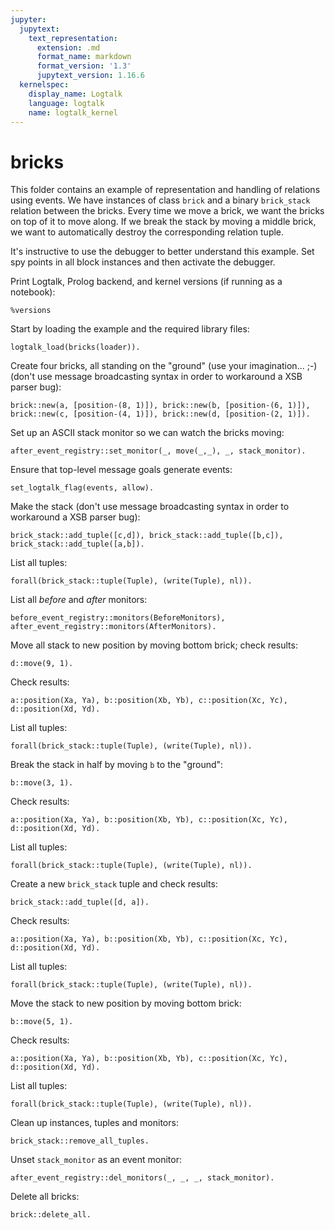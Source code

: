 ```yaml
---
jupyter:
  jupytext:
    text_representation:
      extension: .md
      format_name: markdown
      format_version: '1.3'
      jupytext_version: 1.16.6
  kernelspec:
    display_name: Logtalk
    language: logtalk
    name: logtalk_kernel
---
```


<!--
________________________________________________________________________

This file is part of Logtalk <https://logtalk.org/>  
SPDX-FileCopyrightText: 1998-2025 Paulo Moura <pmoura@logtalk.org>  
SPDX-License-Identifier: Apache-2.0

Licensed under the Apache License, Version 2.0 (the "License");
you may not use this file except in compliance with the License.
You may obtain a copy of the License at

    http://www.apache.org/licenses/LICENSE-2.0

Unless required by applicable law or agreed to in writing, software
distributed under the License is distributed on an "AS IS" BASIS,
WITHOUT WARRANTIES OR CONDITIONS OF ANY KIND, either express or implied.
See the License for the specific language governing permissions and
limitations under the License.
________________________________________________________________________
-->

# bricks

This folder contains an example of representation and handling of relations
using events. We have instances of class `brick` and a binary `brick_stack`
relation between the bricks. Every time we move a brick, we want the bricks
on top of it to move along. If we break the stack by moving a middle brick,
we want to automatically destroy the corresponding relation tuple.

It's instructive to use the debugger to better understand this example.
Set spy points in all block instances and then activate the debugger.

Print Logtalk, Prolog backend, and kernel versions (if running as a notebook):

```logtalk
%versions
```

Start by loading the example and the required library files:

```logtalk
logtalk_load(bricks(loader)).
```

Create four bricks, all standing on the "ground" (use your imagination... ;-)
(don't use message broadcasting syntax in order to workaround a XSB parser bug):

```logtalk
brick::new(a, [position-(8, 1)]), brick::new(b, [position-(6, 1)]), brick::new(c, [position-(4, 1)]), brick::new(d, [position-(2, 1)]).
```

<!--
true.
-->

Set up an ASCII stack monitor so we can watch the bricks moving:

```logtalk
after_event_registry::set_monitor(_, move(_,_), _, stack_monitor).
```

<!--
true.
-->

Ensure that top-level message goals generate events:

```logtalk
set_logtalk_flag(events, allow).
```

<!--
true.
-->

Make the stack (don't use message broadcasting syntax in order to workaround a XSB parser bug):

```logtalk
brick_stack::add_tuple([c,d]), brick_stack::add_tuple([b,c]), brick_stack::add_tuple([a,b]).
```

<!--
|.c......
|.d...b.a
---------
|.b......
|.c......
|.d.....a
---------
|.a
|.b
|.c
|.d
---
true.
-->

List all tuples:

```logtalk
forall(brick_stack::tuple(Tuple), (write(Tuple), nl)).
```

<!--
[c,d]
[b,c]
[a,b]

true.
-->

List all _before_ and _after_ monitors:

```logtalk
before_event_registry::monitors(BeforeMonitors), after_event_registry::monitors(AfterMonitors).
```

<!--
AfterMonitors = [brick_stack, stack_monitor], BeforeMonitors = [brick_stack].
-->

Move all stack to new position by moving bottom brick; check results:

```logtalk
d::move(9, 1).
```

<!--
|.a.......
|.b.......
|.c.......
|........d
----------
|.a.......
|.b.......
|........c
|........d
----------
|.a.......
|........b
|........c
|........d
----------
|........a
|........b
|........c
|........d
----------
true.
-->

Check results:

```logtalk
a::position(Xa, Ya), b::position(Xb, Yb), c::position(Xc, Yc), d::position(Xd, Yd).
```

<!--
Xa = 9, Xb = 9, Xc = 9, Xd = 9, Ya = 4, Yb = 3, Yc = 2, Yd = 1.
-->

List all tuples:

```logtalk
forall(brick_stack::tuple(Tuple), (write(Tuple), nl)).
```

<!--
[c,d]
[b,c]
[a,b]

true.
-->

Break the stack in half by moving `b` to the "ground":

```logtalk
b::move(3, 1).
```

<!--
|........a
|.........
|........c
|..b.....d
----------
|..a.....c
|..b.....d
----------
true.
-->

Check results:

```logtalk
a::position(Xa, Ya), b::position(Xb, Yb), c::position(Xc, Yc), d::position(Xd, Yd).
```

<!--
Xa = 3, Xb = 3, Xc = 9, Xd = 9, Ya = 2, Yb = 1, Yc = 2, Yd = 1.
-->

List all tuples:

```logtalk
forall(brick_stack::tuple(Tuple), (write(Tuple), nl)).
```

<!--
[c,d]
[a,b]

true.
-->

Create a new `brick_stack` tuple and check results:

```logtalk
brick_stack::add_tuple([d, a]).
```

<!--
|..d......
|..a.....c
|..b......
----------
|..c
|..d
|..a
|..b
----
true.
-->

Check results:

```logtalk
a::position(Xa, Ya), b::position(Xb, Yb), c::position(Xc, Yc), d::position(Xd, Yd).
```

<!--
Xa = 3, Xb = 3, Xc = 3, Xd = 3, Ya = 2, Yb = 1, Yc = 4, Yd = 3.
-->

List all tuples:

```logtalk
forall(brick_stack::tuple(Tuple), (write(Tuple), nl)).
```

<!--
[c,d]
[a,b]
[d,a]

true.
-->

Move the stack to new position by moving bottom brick:

```logtalk
b::move(5, 1).
```

<!--
|..c..
|..d..
|..a..
|....b
------
|..c..
|..d..
|....a
|....b
------
|..c..
|....d
|....a
|....b
------
|....c
|....d
|....a
|....b
------
true.
-->

Check results:

```logtalk
a::position(Xa, Ya), b::position(Xb, Yb), c::position(Xc, Yc), d::position(Xd, Yd).
```

<!--
Xa = 5, Xb = 5, Xc = 5, Xd = 5, Ya = 2, Yb = 1, Yc = 4, Yd = 3.
-->

List all tuples:

```logtalk
forall(brick_stack::tuple(Tuple), (write(Tuple), nl)).
```

<!--
[c,d]
[a,b]
[d,a]

true.
-->

Clean up instances, tuples and monitors:

```logtalk
brick_stack::remove_all_tuples.
```

<!--
true.
-->

Unset `stack_monitor` as an event monitor:

```logtalk
after_event_registry::del_monitors(_, _, _, stack_monitor).
```

<!--
true.
-->

Delete all bricks:

```logtalk
brick::delete_all.
```

<!--
true.
-->
